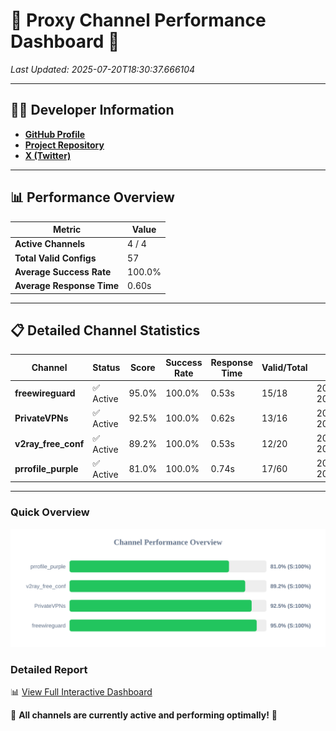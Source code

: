 # 🌟 Proxy Channel Performance Dashboard 🌟

_Last Updated: 2025-07-20T18:30:37.666104_

---

## 👩‍💻 Developer Information

- **[GitHub Profile](https://github.com/4n0nymou3)**  
- **[Project Repository](https://github.com/4n0nymou3/multi-proxy-config-fetcher)**  
- **[X (Twitter)](https://x.com/4n0nymou3)**  

---

## 📊 Performance Overview

| Metric                | Value       |
|-----------------------|-------------|
| **Active Channels**   | 4 / 4       |
| **Total Valid Configs** | 57          |
| **Average Success Rate** | 100.0%      |
| **Average Response Time** | 0.60s       |

---

## 📋 Detailed Channel Statistics

| Channel          | Status     | Score  | Success Rate | Response Time | Valid/Total | Last Success               |
|------------------|------------|--------|--------------|---------------|-------------|----------------------------|
| **freewireguard**  | ✅ Active  | 95.0%  | 100.0% | 0.53s         | 15/18       | 2025-07-20T18:30:37.664551 |
| **PrivateVPNs**  | ✅ Active  | 92.5%  | 100.0% | 0.62s         | 13/16       | 2025-07-20T18:30:37.105495 |
| **v2ray_free_conf**  | ✅ Active  | 89.2%  | 100.0% | 0.53s         | 12/20       | 2025-07-20T18:30:36.443810 |
| **prrofile_purple**  | ✅ Active  | 81.0%  | 100.0% | 0.74s         | 17/60       | 2025-07-20T18:30:35.866775 |

---

### Quick Overview
<div align="center">
  <a href="https://raw.githubusercontent.com/nullluser/NullRepo/refs/heads/main/assets/channel_stats_chart.svg">
    <img src="https://raw.githubusercontent.com/nullluser/NullRepo/refs/heads/main/assets/channel_stats_chart.svg" alt="Source Performance Statistics" width="800">
  </a>
</div>

### Detailed Report
📊 [View Full Interactive Dashboard](https://htmlpreview.github.io/?https://github.com/nullluser/NullRepo/blob/main/assets/performance_report.html)

🎉 **All channels are currently active and performing optimally!** 🎉
